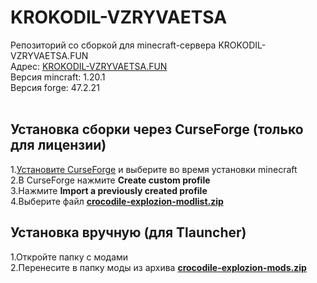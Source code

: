 # KROKODIL-VZRYVAETSA
Репозиторий со сборкой для minecraft-сервера KROKODIL-VZRYVAETSA.FUN<br>
Адрес: [KROKODIL-VZRYVAETSA.FUN](77.221.154.33:25565)<br>
Версия mincraft: 1.20.1<br>
Версия forge: 47.2.21<br><br>
## Установка сборки через CurseForge (только для лицензии)
1.[Установите CurseForge](https://www.curseforge.com/download/app) и выберите во время установки minecraft<br>
2.В CurseForge нажмите **Create custom profile**<br>
3.Нажмите **Import a previously created profile**<br>
4.Выберите файл **[crocodile-explozion-modlist.zip](https://github.com/ToniShingly/KROKODIL-VZRYVAETSA/releases/download/v1.0.1/crocodile-explosion-modlist.zip)**<br>
## Установка вручную (для Tlauncher)
1.Откройте папку с модами<br>
2.Перенесите в папку моды из архива **[crocodile-explozion-mods.zip](https://github.com/ToniShingly/KROKODIL-VZRYVAETSA/releases/download/v1.0.1/crocodile-explosion-mods.zip)**<br>

